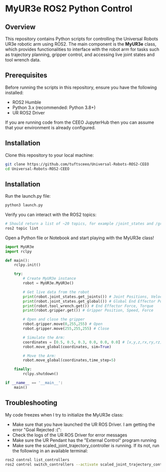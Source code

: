 # MyUR3e ROS2 Python Control

## Overview

This repository contains Python scripts for controlling the Universal Robots UR3e robotic arm using ROS2. The main component is the **MyUR3e** class, which provides functionalities to interface with the robot arm for tasks such as trajectory planning, gripper control, and accessing live joint states and tool wrench data.

## Prerequisites

Before running the scripts in this repository, ensure you have the following installed:

- ROS2 Humble
- Python 3.x (recommended: Python 3.8+)
- UR ROS2 Driver

If you are running code from the CEEO JupyterHub then you can assume that your environment is already configured.

## Installation

Clone this repository to your local machine:

```bash
git clone https://github.com/tuftsceeo/Universal-Robots-ROS2-CEEO
cd Universal-Robots-ROS2-CEEO
```

## Installation

Run the launch.py file:
```bash
python3 launch.py
```

Verify you can interact with the ROS2 topics:
```bash
# Should return a list of ~20 topics, for example /joint_states and /gripper/control
ros2 topic list
```

Open a Python file or Notebook and start playing with the MyUR3e class!
```python
import MyUR3e
import rclpy

def main():
    rclpy.init()

    try:
        # Create MyUR3e instance
        robot = MyUR3e.MyUR3e()

        # Get live data from the robot
        print(robot.joint_states.get_joints()) # Joint Positions, Velocities, Efforts
        print(robot.joint_states.get_global()) # Global End Effector Position
        print(robot.tool_wrench.get()) # End Effector Force, Torque
        print(robot.gripper.get()) # Gripper Position, Speed, Force

        # Open and close the gripper
        robot.gripper.move(0,255,255) # Open
        robot.gripper.move(255,255,255) # Close

        # Simulate the Arm:
        coordinates = [0.5, 0.5, 0.3, 0.0, 0.0, 0.0] # [x,y,z,rx,ry,rz]
        robot.move_global(coordinates, sim=True)

        # Move the Arm:
        robot.move_global(coordinates,time_step=5)

    finally:
        rclpy.shutdown()

if __name__ == '__main__':
    main()
```

## Troubleshooting ##

My code freezes when I try to initialize the MyUR3e class:
- Make sure that you have launched the UR ROS Driver.
I am getting the error "Goal Rejected :(":
- Check the logs of the UR ROS Driver for error messages
- Make sure the UR Pendant has the "External Control" program running
- Make sure the scaled_joint_trajectory_controller is running. If its not, run the following in an available terminal:
```bash
ros2 control list_controllers
ros2 control switch_controllers --activate scaled_joint_trajectory_controller
```
